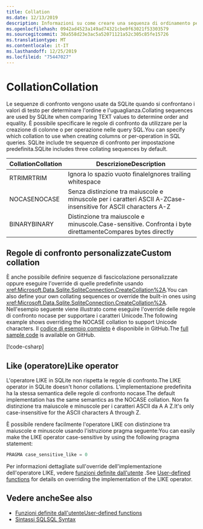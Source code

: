 ```yaml
---
title: Collation
ms.date: 12/13/2019
description: Informazioni su come creare una sequenza di ordinamento personalizzata.
ms.openlocfilehash: 0942ad4523a149ad74321cbe0f63021f53303579
ms.sourcegitcommit: 30a558d23e3ac5a52071121a52c305c85fe15726
ms.translationtype: MT
ms.contentlocale: it-IT
ms.lasthandoff: 12/25/2019
ms.locfileid: "75447027"
---
```

# <a name="collation"></a><span data-ttu-id="14acc-103">Collation</span><span class="sxs-lookup"><span data-stu-id="14acc-103">Collation</span></span>

<span data-ttu-id="14acc-104">Le sequenze di confronto vengono usate da SQLite quando si confrontano i valori di testo per determinare l'ordine e l'uguaglianza.</span><span class="sxs-lookup"><span data-stu-id="14acc-104">Collating sequences are used by SQLite when comparing TEXT values to determine order and equality.</span></span> <span data-ttu-id="14acc-105">È possibile specificare le regole di confronto da utilizzare per la creazione di colonne o per operazione nelle query SQL.</span><span class="sxs-lookup"><span data-stu-id="14acc-105">You can specify which collation to use when creating columns or per-operation in SQL queries.</span></span> <span data-ttu-id="14acc-106">SQLite include tre sequenze di confronto per impostazione predefinita.</span><span class="sxs-lookup"><span data-stu-id="14acc-106">SQLite includes three collating sequences by default.</span></span>

| <span data-ttu-id="14acc-107">Collation</span><span class="sxs-lookup"><span data-stu-id="14acc-107">Collation</span></span> | <span data-ttu-id="14acc-108">Descrizione</span><span class="sxs-lookup"><span data-stu-id="14acc-108">Description</span></span>                               |
| --------- | ----------------------------------------- |
| <span data-ttu-id="14acc-109">RTRIM</span><span class="sxs-lookup"><span data-stu-id="14acc-109">RTRIM</span></span>     | <span data-ttu-id="14acc-110">Ignora lo spazio vuoto finale</span><span class="sxs-lookup"><span data-stu-id="14acc-110">Ignores trailing whitespace</span></span>               |
| <span data-ttu-id="14acc-111">NOCASE</span><span class="sxs-lookup"><span data-stu-id="14acc-111">NOCASE</span></span>    | <span data-ttu-id="14acc-112">Senza distinzione tra maiuscole e minuscole per i caratteri ASCII A-Z</span><span class="sxs-lookup"><span data-stu-id="14acc-112">Case-insensitive for ASCII characters A-Z</span></span> |
| <span data-ttu-id="14acc-113">BINARY</span><span class="sxs-lookup"><span data-stu-id="14acc-113">BINARY</span></span>    | <span data-ttu-id="14acc-114">Distinzione tra maiuscole e minuscole.</span><span class="sxs-lookup"><span data-stu-id="14acc-114">Case-sensitive.</span></span> <span data-ttu-id="14acc-115">Confronta i byte direttamente</span><span class="sxs-lookup"><span data-stu-id="14acc-115">Compares bytes directly</span></span>   |

## <a name="custom-collation"></a><span data-ttu-id="14acc-116">Regole di confronto personalizzate</span><span class="sxs-lookup"><span data-stu-id="14acc-116">Custom collation</span></span>

<span data-ttu-id="14acc-117">È anche possibile definire sequenze di fascicolazione personalizzate oppure eseguire l'override di quelle predefinite usando <xref:Microsoft.Data.Sqlite.SqliteConnection.CreateCollation%2A>.</span><span class="sxs-lookup"><span data-stu-id="14acc-117">You can also define your own collating sequences or override the built-in ones using <xref:Microsoft.Data.Sqlite.SqliteConnection.CreateCollation%2A>.</span></span> <span data-ttu-id="14acc-118">Nell'esempio seguente viene illustrato come eseguire l'override delle regole di confronto nocase per supportare i caratteri Unicode.</span><span class="sxs-lookup"><span data-stu-id="14acc-118">The following example shows overriding the NOCASE collation to support Unicode characters.</span></span> <span data-ttu-id="14acc-119">Il [codice di esempio completo](https://github.com/dotnet/samples/blob/master/samples/snippets/standard/data/sqlite/CollationSample/Program.cs) è disponibile in GitHub.</span><span class="sxs-lookup"><span data-stu-id="14acc-119">The [full sample code](https://github.com/dotnet/samples/blob/master/samples/snippets/standard/data/sqlite/CollationSample/Program.cs) is available on GitHub.</span></span>

[!code-csharp[](../../../../samples/snippets/standard/data/sqlite/CollationSample/Program.cs?name=snippet_Collation)]

## <a name="like-operator"></a><span data-ttu-id="14acc-120">Like (operatore)</span><span class="sxs-lookup"><span data-stu-id="14acc-120">Like operator</span></span>

<span data-ttu-id="14acc-121">L'operatore LIKE in SQLite non rispetta le regole di confronto.</span><span class="sxs-lookup"><span data-stu-id="14acc-121">The LIKE operator in SQLite doesn't honor collations.</span></span> <span data-ttu-id="14acc-122">L'implementazione predefinita ha la stessa semantica delle regole di confronto nocase.</span><span class="sxs-lookup"><span data-stu-id="14acc-122">The default implementation has the same semantics as the NOCASE collation.</span></span> <span data-ttu-id="14acc-123">Non fa distinzione tra maiuscole e minuscole per i caratteri ASCII da A A Z.</span><span class="sxs-lookup"><span data-stu-id="14acc-123">It's only case-insensitive for the ASCII characters A through Z.</span></span>

<span data-ttu-id="14acc-124">È possibile rendere facilmente l'operatore LIKE con distinzione tra maiuscole e minuscole usando l'istruzione pragma seguente:</span><span class="sxs-lookup"><span data-stu-id="14acc-124">You can easily make the LIKE operator case-sensitive by using the following pragma statement:</span></span>

```sql
PRAGMA case_sensitive_like = 0
```

<span data-ttu-id="14acc-125">Per informazioni dettagliate sull'override dell'implementazione dell'operatore LIKE, vedere [funzioni definite dall'utente](user-defined-functions.md) .</span><span class="sxs-lookup"><span data-stu-id="14acc-125">See [User-defined functions](user-defined-functions.md) for details on overriding the implementation of the LIKE operator.</span></span>

## <a name="see-also"></a><span data-ttu-id="14acc-126">Vedere anche</span><span class="sxs-lookup"><span data-stu-id="14acc-126">See also</span></span>

* [<span data-ttu-id="14acc-127">Funzioni definite dall'utente</span><span class="sxs-lookup"><span data-stu-id="14acc-127">User-defined functions</span></span>](user-defined-functions.md)
* [<span data-ttu-id="14acc-128">Sintassi SQL</span><span class="sxs-lookup"><span data-stu-id="14acc-128">SQL Syntax</span></span>](https://www.sqlite.org/lang.html)
